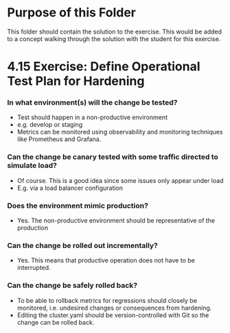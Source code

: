 # Purpose of this Folder

This folder should contain the solution to the exercise. This would be added to a concept walking through the solution with the student for this exercise.
# 4.15 Exercise: Define Operational Test Plan for Hardening
### In what environment(s) will the change be tested?
* Test should happen in a non-productive environment
* e.g. develop or staging
* Metrics can be monitored using observability and monitoring techniques like Prometheus and Grafana.

### Can the change be canary tested with some traffic directed to simulate load?
* Of course. This is a good idea since some issues only appear under load
* E.g. via a load balancer configuration

### Does the environment mimic production?
* Yes. The non-productive environment should be representative of the production

### Can the change be rolled out incrementally?
* Yes. This means that productive operation does not have to be interrupted.

### Can the change be safely rolled back?
* To be able to rollback metrics for regressions should closely be monitored, i.e. undesired changes or consequences from hardening.
* Editing the cluster.yaml should be version-controlled with Git so the change can be rolled back.